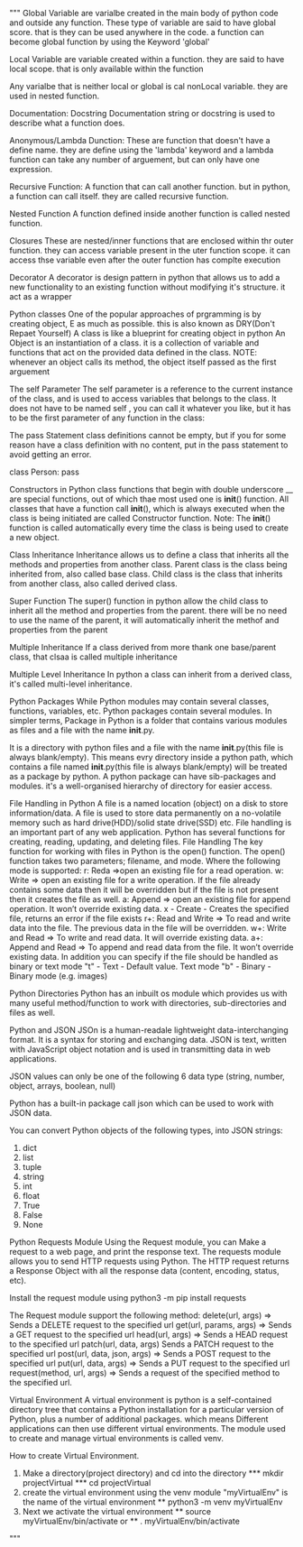 """
Global Variable are varialbe created in the main body of python code and outside any function. These type of variable are said to have global score. that is they can be used anywhere in the code. a function can become global function by using the Keyword 'global'

Local Variable are variable created within a function. they are said to have local scope. that is only available within the function

Any varialbe that is neither local or global is cal nonLocal variable. they are used in nested function. 

Documentation: Docstring
Documentation string or docstring is used to describe what a function does.

Anonymous/Lambda Dunction:
These are function that doesn't have a define name. they are define using the 'lambda' keyword and a lambda function can take any number of arguement, but can only have one expression.

Recursive Function:
A function that can call another function. but in python, a function can call itself. they are called recursive function. 

Nested Function
A function defined inside another function is called nested function.

Closures
These are nested/inner functions that are enclosed within thr outer function. they can access variable present in the uter function scope. it can access thse variable even after the outer function has complte execution

Decorator
A decorator is  design pattern in python that allows us to add a new functionality to an existing function without modifying it's structure. it act as a wrapper

Python classes
One of the popular approaches of prgramming is by creating object, E as much as possible. this is also known as DRY(Don't Repaet Yourself)
A class is like a blueprint for creating object in python
An Object is an instantiation of a class. it is a collection of variable and functions that act on the provided data defined in the class. NOTE: whenever an object calls its method, the object itself passed as the first arguement

The self Parameter
The self parameter is a reference to the current instance of the class, and is used to access variables that belongs to the class.
It does not have to be named self , you can call it whatever you like, but it has to be the first parameter of any function in the class:

The pass Statement
class definitions cannot be empty, but if you for some reason have a class definition with no content, put in the pass statement to avoid getting an error.

class Person:
  pass

Constructors in Python
class functions that begin with double underscore __ are special functions, out of which thae most used one is __init__() function. All classes that have a function call __init__(), which is always executed when the class is being initiated are called Constructor function.
Note: The __init__() function is called automatically every time the class is being used to create a new object.

Class Inheritance
Inheritance allows us to define a class that inherits all the methods and properties from another class.
Parent class is the class being inherited from, also called base class.
Child class is the class that inherits from another class, also called derived class.

Super Function
The super() function in python allow the child class to inherit all the method and properties from the parent. there will be no need to use the name of the parent, it will automatically inherit the methof and properties from the parent

Multiple Inheritance
If a class derived from more thank one base/parent class, that clsaa is called multiple inheritance

Multiple Level Inheritance
In python a class can inherit from a derived class, it's called multi-level inheritance.

Python Packages
While Python modules may contain several classes, functions, variables, etc. Python packages contain several modules. In simpler terms, Package in Python is a folder that contains various modules as files and a file with the name __init__.py.

It is a directory with python files and a file with the name __init__.py(this file is always blank/empty). This means evry directory inside a python path, which contains a file named __init__.py(this file is always blank/empty) will be treated as a package by python.
A python package can have sib-packages and modules. it's a well-organised hierarchy of directory for easier access.

File Handling in Python
A file is a named location (object) on a disk to store information/data. A file is used to store data permanently on a no-volatile memory such as hard drive(HDD)/solid state drive(SSD) etc.
File handling is an important part of any web application. Python has several functions for creating, reading, updating, and deleting files.
File Handling
The key function for working with files in Python is the open() function. The open() function takes two parameters; filename, and mode.
Where the following mode is supported:
r: Reda =>open an existing file for a read operation.
w: Write => open an existing file for a write operation. If the file already contains some data then it will be overridden but if the file is not present then it creates the file as well.
a: Append => open an existing file for append operation. It won’t override existing data.
x - Create - Creates the specified file, returns an error if the file exists
r+: Read and Write => To read and write data into the file. The previous data in the file will be overridden.
w+: Write and Read => To write and read data. It will override existing data.
a+: Append and Read => To append and read data from the file. It won’t override existing data.
In addition you can specify if the file should be handled as binary or text mode
"t" - Text - Default value. Text mode
"b" - Binary - Binary mode (e.g. images)

Python Directories
Python has an inbuilt os module which provides us with many useful method/function to work with directories, sub-directories and files as well.

Python and JSON
JSOn is a human-readale lightweight data-interchanging format. It is a syntax for storing and exchanging data. JSON is text, written with JavaScript object notation and is used in transmitting data in web applications.

JSON values can only be one of the following 6 data type (string, number, object, arrays, boolean, null)

Python has a built-in package call json which can be used to work with JSON data.

You can convert Python objects of the following types, into JSON strings:

1. dict
2. list
3. tuple
4. string
5. int
6. float
7. True
8. False
9. None

Python Requests Module
Using the Request module, you can Make a request to a web page, and print the response text.
The requests module allows you to send HTTP requests using Python.
The HTTP request returns a Response Object with all the response data (content, encoding, status, etc).

Install the request module using python3 -m pip install requests

The Request module support the following method: 
delete(url, args)	=> Sends a DELETE request to the specified url
get(url, params, args) => Sends a GET request to the specified url
head(url, args)	=> Sends a HEAD request to the specified url
patch(url, data, args)	Sends a PATCH request to the specified url
post(url, data, json, args)	=> Sends a POST request to the specified url
put(url, data, args)	=> Sends a PUT request to the specified url
request(method, url, args)	=> Sends a request of the specified method to the specified url.

Virtual Environment
A virtual environment is python is a self-contained directory tree that contains a Python installation for a particular version of Python, plus a number of additional packages. which means Different applications can then use different virtual environments.
The module used to create and manage virtual environments is called venv.

How to create Virtual Environment.
1. Make a directory(project directory) and cd into the directory
*** mkdir projectVirtual
*** cd projectVirtual
2. create the virtual environment using the venv module "myVirtualEnv" is the name of the virtual environment
** python3 -m venv myVirtualEnv
3. Next we activate the virtual environment
** source myVirtualEnv/bin/activate
or 
** . myVirtualEnv/bin/activate

"""